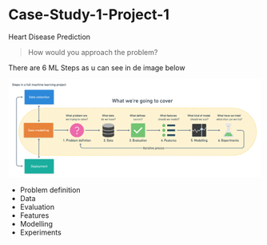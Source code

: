 # Case-Study-1-Project-1
Heart Disease Prediction

> How would you approach the problem?

There are 6 ML Steps as u can see in de image below

<img title="a title" alt="Alt text" src="1_Gf0bWgr2wst9A1XR5gakLg.png">

 - Problem definition
 - Data
 - Evaluation
 - Features
 - Modelling
 - Experiments

